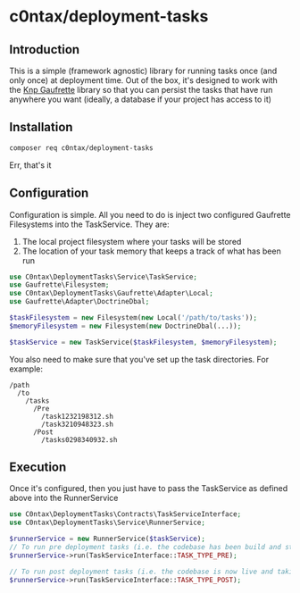 # c0ntax/deployment-tasks

## Introduction

This is a simple (framework agnostic) library for running tasks once (and only once) at deployment time. Out of the box, it's designed to work with the [Knp Gaufrette](https://github.com/KnpLabs/Gaufrette) library so that you can persist
the tasks that have run anywhere you want (ideally, a database if your project has access to it)

## Installation

```bash
composer req c0ntax/deployment-tasks
```

Err, that's it

## Configuration

Configuration is simple. All you need to do is inject two configured Gaufrette Filesystems into the TaskService. They are:
1. The local project filesystem where your tasks will be stored
2. The location of your task memory that keeps a track of what has been run

```php
use C0ntax\DeploymentTasks\Service\TaskService;
use Gaufrette\Filesystem;
use C0ntax\DeploymentTasks\Gaufrette\Adapter\Local;
use Gaufrette\Adapter\DoctrineDbal;

$taskFilesystem = new Filesystem(new Local('/path/to/tasks'));
$memoryFilesystem = new Filesystem(new DoctrineDbal(...));

$taskService = new TaskService($taskFilesystem, $memoryFilesystem);
```

You also need to make sure that you've set up the task directories. For example:

```text
/path
  /to
    /tasks
      /Pre
        /task1232198312.sh
        /task3210948323.sh
      /Post
        /tasks0298340932.sh
```

## Execution

Once it's configured, then you just have to pass the TaskService as defined above into the RunnerService

```php
use C0ntax\DeploymentTasks\Contracts\TaskServiceInterface;
use C0ntax\DeploymentTasks\Service\RunnerService;

$runnerService = new RunnerService($taskService);
// To run pre deployment tasks (i.e. the codebase has been build and staged, but is not yet live)
$runnerService->run(TaskServiceInterface::TASK_TYPE_PRE);

// To run post deployment tasks (i.e. the codebase is now live and taking requests)
$runnerService->run(TaskServiceInterface::TASK_TYPE_POST);
```
